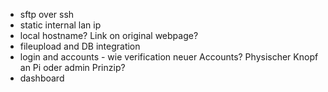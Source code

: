 - sftp over ssh
- static internal lan ip
- local hostname? Link on original webpage?
- fileupload and DB integration
- login and accounts - wie verification neuer Accounts? Physischer Knopf an Pi oder admin Prinzip?
- dashboard
